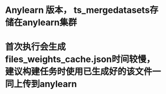 # Anylearn 版本， ts_mergedatasets存储在anylearn集群
# 首次执行会生成files_weights_cache.json时间较慢，建议构建任务时使用已生成好的该文件一同上传到anylearn
